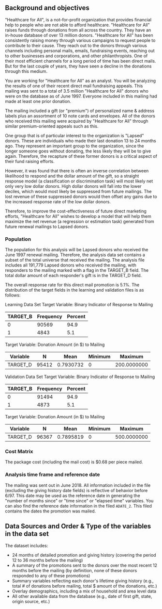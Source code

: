 <!-- # Case Study: A Fund Raising Net Return Prediction Model -->

## Background and objectives

"Healthcare for All", is a not-for-profit organization that provides financial help to people who are not able to afford healthcare. "Healthcare for All" raises funds through donations from all across the country. They have an in-house database of over 13 million donors. "Healthcare for All" has been consistently raising money through various campaigns to request people to contribute to their cause. They reach out to the donors through various channels including personal mails, emails, fundraising events, reaching out to other businesses and corporations, and other philanthropists. One of their most efficient channels for a long period of time has been direct mails. But for the last couple of years, they have seen a decline in the donations through this medium.

You are working for "Healthcare for All" as an analyst. You will be analyzing the results of one of their recent direct mail fundraising appeals. This mailing was sent to a total of 3.5 million "Healthcare for All" donors who were on the database as of June 1997. Everyone included in this mailing had made at least one prior donation.

The mailing included a gift (or "premium") of personalized name & address labels plus an assortment of 10 note cards and envelopes. All of the donors who received this mailing were acquired by "Healthcare for All" through similar premium-oriented appeals such as this.

One group that is of particular interest to the organization is "Lapsed" donors. These are individuals who made their last donation 13 to 24 months ago. They represent an important group to the organization, since the longer someone goes without donating, the less likely they will be to give again. Therefore, the recapture of these former donors is a critical aspect of their fund raising efforts.

However, it was found that there is often an inverse correlation between likelihood to respond and the dollar amount of the gift, so a straight response model (a classification or discrimination task) will most likely net only very low dollar donors. High dollar donors will fall into the lower deciles, which would most likely be suppressed from future mailings. The lost revenue of these suppressed donors would then offset any gains due to the increased response rate of the low dollar donors.

Therefore, to improve the cost-effectiveness of future direct marketing efforts, "Healthcare for All" wishes to develop a model that will help them maximize the net revenue (a regression or estimation task) generated from future renewal mailings to Lapsed donors.

### Population

The population for this analysis will be Lapsed donors who received the June 1997 renewal mailing. Therefore, the analysis data set contains a subset of the total universe that received the mailing. The analysis file includes all 191,779 Lapsed donors who received the mailing, with responders to the mailing marked with a flag in the TARGET_B field. The total dollar amount of each responder's gift is in the TARGET_D field.

The overall response rate for this direct mail promotion is 5.1%. The distribution of the target fields in the learning and validation files is as follows:

Learning Data Set
Target Variable: Binary Indicator of Response to
Mailing

| TARGET_B | Frequency | Percent |
| -------- | --------- | ------- |
| 0        | 90569     | 94.9    |
| 1        | 4843      | 5.1     |

Target Variable: Donation Amount (in \$) to Mailing

| Variable | N     | Mean      | Minimum | Maximum     |
| -------- | ----- | --------- | ------- | ----------- |
| TARGET_D | 95412 | 0.7930732 | 0       | 200.0000000 |

Validation Data Set
Target Variable: Binary Indicator of Response to
Mailing

| TARGET_B | Frequency | Percent |
| -------- | --------- | ------- |
| 0        | 91494     | 94.9    |
| 1        | 4873      | 5.1     |

Target Variable: Donation Amount (in \$) to Mailing

| Variable | N     | Mean      | Minimum | Maximum     |
| -------- | ----- | --------- | ------- | ----------- |
| TARGET_D | 96367 | 0.7895819 | 0       | 500.0000000 |

### Cost Matrix

The package cost (including the mail cost) is \$0.68 per piece mailed.

### Analysis time frame and reference date

The mailing was sent out in June 2018. All information included in the file (excluding the giving history date fields) is reflective of behavior before 6/97. This date may be used as the reference date in generating the "number of months since" or "time since" or "elapsed time" variables. You can also find the reference date information in the filed `ADATE_2`. This filed contains the dates the promotion was mailed.

## Data Sources and Order & Type of the variables in the data set

The dataset includes:

- 24 months of detailed promotion and giving history (covering the period 12 to 36 months before the mailing)
- A summary of the promotions sent to the donors over the most recent 12 months before the mailing (by definition, none of these donors responded to any of these promotions)
- Summary variables reflecting each donor's lifetime giving history (e.g., total # of donations before mailing, total \$ amount of the donations, etc.)
- Overlay demographics, including a mix of household and area level data
- All other available data from the database (e.g., date of first gift, state, origin source, etc.)
